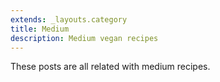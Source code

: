 ```yaml
---
extends: _layouts.category
title: Medium
description: Medium vegan recipes
---
```


These posts are all related with medium recipes.
